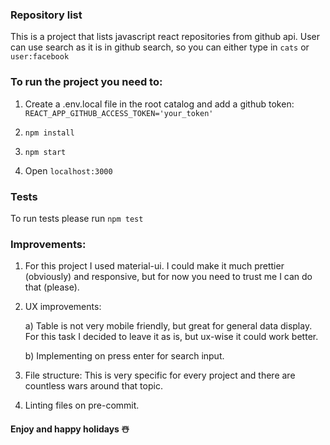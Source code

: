 ### Repository list

This is a project that lists javascript react repositories from github api. User can use search as it is in github search, so you can either type in `cats` or `user:facebook`

### To run the project you need to:

1. Create a .env.local file in the root catalog and add a github token: `REACT_APP_GITHUB_ACCESS_TOKEN='your_token'`

2. `npm install`

3. `npm start`

4. Open `localhost:3000`

### Tests

To run tests please run `npm test`

### Improvements:

1. For this project I used material-ui. I could make it much prettier (obviously) and responsive, but for now you need to trust me I can do that (please).

2. UX improvements:

    a) Table is not very mobile friendly, but great for general data display. For this task I decided to leave it as is, but ux-wise it could work better.

    b) Implementing on press enter for search input.

3. File structure:
        This is very specific for every project and there are countless wars around that topic.

4. Linting files on pre-commit.

#### Enjoy and happy holidays ☃️
